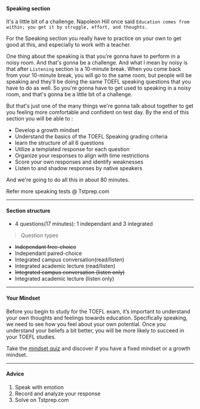 #### Speaking section

It's a little bit of a challenge. 
Napoleon Hill once said `Education comes from within; you get it by struggle, effort, and thoughts.`

For the Speaking section you really have to practice on your own to get good at this, and especially to work with a teacher.

One thing about the speaking is that you're gonna have to perform in a noisy room. 
And that's gonna be a challenge.
And what I mean by noisy is that after `Listening` section is a 10-minute break. When you come back from your 10-minute break, you will go to the same room, but people will be speaking and they'll be doing the same TOEFL speaking questions that you have to do as well. So you're gonna have to get used to speaking in a noisy room,
and that's gonna be a little bit of a challenge. 

But that's just one of the many things we're gonna talk about together to get you feeling more comfortable and confident on test day. 
By the end of this section you will be able to :

- Develop a growth mindset 
- Understand the basics of the TOEFL Speaking grading criteria
- learn the structure of all 6 questions
- Utilize a templated response for each question
- Organize your responses to align with time restrictions
- Score your own responses and identify weaknesses 
- Listen to and shadow responses by native speakers

And we're going to do all this in about 80 minutes.

Refer more speaking tests @ Tstprep.com

---
#### Section structure

- 4 questions(17 minutes): 1 independant and 3 integrated

> Question types

- ~~Independant free-choice~~
- Independant paired-choice
- Integrated campus conversation(read/listen)
- Integrated academic lecture (read/listen)
- ~~Integrated campus conversation (listen only)~~
- Integrated academic lecture (listen only)

---

#### Your Mindset
Before you begin to study for the TOEFL exam, it’s important to understand your own thoughts and feelings towards education. Specifically speaking, we need to see how you feel about your own potential. Once you understand your beliefs a bit better, you will be more likely to succeed in your TOEFL studies.

Take the [mindset quiz](https://github.com/napsterhopes/English_Competency/blob/main/TOEFL/03.Speaking_Section/Mindset%2BQuestionnaire.pdf) and discover if you have a fixed mindset or a growth mindset.

---

#### Advice
1. Speak with emotion
2. Record and analyze your response
3. Solve on Tstprep.com
